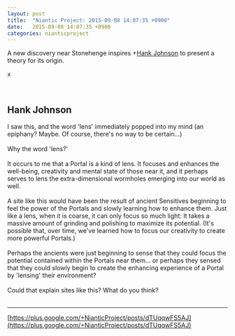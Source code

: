 ```yaml
---
layout: post
title:  "Niantic Project: 2015-09-08 14:07:35 +0900"
date:   2015-09-08 14:07:35 +0900
categories: nianticproject
---
```

A new discovery near Stonehenge inspires +[Hank Johnson](https://plus.google.com/117792105926525258257 "") to present a theory for its origin.

x<div class="shared"><br /><h2>Hank Johnson</h2>I saw this, and the word 'lens' immediately popped into my mind (an epiphany? Maybe. Of course, there's no way to be certain...)<br /><br />Why the word 'lens?'<br /><br />It occurs to me that a Portal is a kind of lens. It focuses and enhances the well-being, creativity and mental state of those near it, and it perhaps serves to lens the extra-dimensional wormholes emerging into our world as well.<br /><br />A site like this would have been the result of ancient Sensitives beginning to feel the power of the Portals and slowly learning how to enhance them. Just like a lens, when it is coarse, it can only focus so much light: It takes a massive amount of grinding and polishing to maximize its potential. (It's possible that, over time, we've learned how to focus our creativity to create more powerful Portals.)<br /><br />Perhaps the ancients were just beginning to sense that they could focus the potential contained within the Portals near them... or perhaps they sensed that they could slowly begin to create the enhancing experience of a Portal by 'lensing' their environment?<br /><br />Could that explain sites like this? What do you think?<br /><br /></div>
- - -
[https://plus.google.com/+NianticProject/posts/dTUqqwFS5AJ](https://plus.google.com/+NianticProject/posts/dTUqqwFS5AJ)
